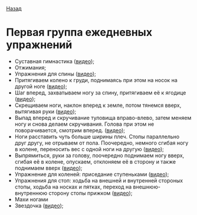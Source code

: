 [Назад](README.md)

# Первая группа ежедневных упражнений

* Суставная гимнастика ([видео](https://youtu.be/9ZkdhqaRtX4?t=118));
* Отжимания;
* Упражнения для спины ([видео](https://youtu.be/9ZkdhqaRtX4?t=262));
* Притягиваем колено к груди, поднимаясь при этом на носок на другой ноге ([видео](https://youtu.be/lGjp9ydQ38c?t=8));
* Шаг вперед, захватываем ногу за спину, притягиваем её к ягодице ([видео](https://youtu.be/lGjp9ydQ38c?t=18));
* Скрещиваем ноги, наклон вперед к земле, потом тянемся вверх, вытягивая руки ([видео](https://youtu.be/lGjp9ydQ38c?t=29));
* Выпад вперед и скручивание туловища вправо-влево, затем меняем ногу и снова делаем скручивания.
Голова при этом не поворачивается, смотрим вперед. ([видео](https://youtu.be/lGjp9ydQ38c?t=45));
* Ноги расставить чуть больше ширины плеч. Стопы параллельно друг другу, не отрываем от пола.
Поочередно, немного сгибая ногу в колене, переносить вес с одной ноги на другую ([видео](https://youtu.be/lGjp9ydQ38c?t=64));
* Выпрямиться, руки за голову, поочередно поднимаем ногу вверх, 
сгибая её в колене, опускаем, отклоняем её в сторону и также поднимаем
 вверх ([видео](https://youtu.be/lGjp9ydQ38c?t=93));
* Упражнение для коленей: приседание ступеньками ([видео](https://youtu.be/9ZkdhqaRtX4?t=352));
* Упражнения для стоп: ходьба на внешней и внутренней стороных стопы, ходьба на носках и пятках,
 переход на внешнюю-внутреннюю сторону стопы прижком ([видео](https://youtu.be/9ZkdhqaRtX4?t=409)); 
* Махи ногами
* Звездочка ([видео](https://youtu.be/lGjp9ydQ38c?t=106));



